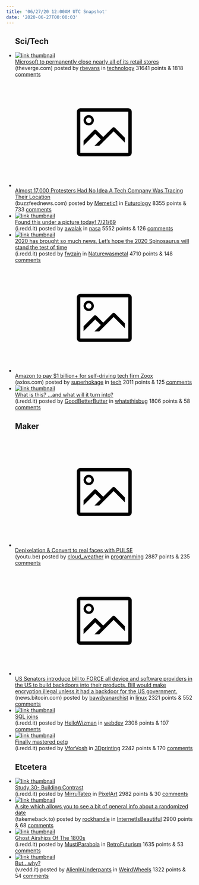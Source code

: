 ```yaml
---
title: '06/27/20 12:00AM UTC Snapshot'
date: '2020-06-27T00:00:03'
---
```

<ul>
<h2>Sci/Tech</h2>

<li><a href='https://www.theverge.com/2020/6/26/21297400/microsoft-retail-stores-closing-cities-open?utm_campaign=theverge&amp;utm_content=chorus&amp;utm_medium=social&amp;utm_source=twitter'><img src='https://a.thumbs.redditmedia.com/etwbvCQg1GsW1m4nTvgfoIsPNNW4bkuHYOmx9hLT7j0.jpg' alt='link thumbnail'></a><div><div class='linkTitle'><a href='https://www.theverge.com/2020/6/26/21297400/microsoft-retail-stores-closing-cities-open?utm_campaign=theverge&amp;utm_content=chorus&amp;utm_medium=social&amp;utm_source=twitter'>Microsoft to permanently close nearly all of its retail stores</a></div>(theverge.com) posted by <a href='https://www.reddit.com/user/rbevans'>rbevans</a> in <a href='https://www.reddit.com/r/technology'>technology</a> 31641 points & 1818 <a href='https://www.reddit.com/r/technology/comments/hg7iiu/microsoft_to_permanently_close_nearly_all_of_its/'>comments</a></div></li>

<li><a href='https://www.buzzfeednews.com/amphtml/carolinehaskins1/protests-tech-company-spying?__twitter_impression=true'><svg version='1.1' viewBox='-34 -14 104 64' preserveAspectRatio='xMidYMid meet' xmlns='http://www.w3.org/2000/svg' xmlns:xlink='http://www.w3.org/1999/xlink'>
    <title>link thumbnail</title>
    <path d='M32,4H4A2,2,0,0,0,2,6V30a2,2,0,0,0,2,2H32a2,2,0,0,0,2-2V6A2,2,0,0,0,32,4ZM4,30V6H32V30Z'></path>
    <path d='M8.92,14a3,3,0,1,0-3-3A3,3,0,0,0,8.92,14Zm0-4.6A1.6,1.6,0,1,1,7.33,11,1.6,1.6,0,0,1,8.92,9.41Z'></path>
    <path d='M22.78,15.37l-5.4,5.4-4-4a1,1,0,0,0-1.41,0L5.92,22.9v2.83l6.79-6.79L16,22.18l-3.75,3.75H15l8.45-8.45L30,24V21.18l-5.81-5.81A1,1,0,0,0,22.78,15.37Z'></path>
    </svg></a><div><div class='linkTitle'><a href='https://www.buzzfeednews.com/amphtml/carolinehaskins1/protests-tech-company-spying?__twitter_impression=true'>Almost 17,000 Protesters Had No Idea A Tech Company Was Tracing Their Location</a></div>(buzzfeednews.com) posted by <a href='https://www.reddit.com/user/Memetic1'>Memetic1</a> in <a href='https://www.reddit.com/r/Futurology'>Futurology</a> 8355 points & 733 <a href='https://www.reddit.com/r/Futurology/comments/hg1hjq/almost_17000_protesters_had_no_idea_a_tech/'>comments</a></div></li>

<li><a href='https://i.redd.it/b8jas46dr5751.jpg'><img src='https://b.thumbs.redditmedia.com/p1kQY5tpz8VQIx5_qKiSMp-QPVtLrP0nFwOIrXZXgws.jpg' alt='link thumbnail'></a><div><div class='linkTitle'><a href='https://i.redd.it/b8jas46dr5751.jpg'>Found this under a picture today! 7/21/69</a></div>(i.redd.it) posted by <a href='https://www.reddit.com/user/awalak'>awalak</a> in <a href='https://www.reddit.com/r/nasa'>nasa</a> 5552 points & 126 <a href='https://www.reddit.com/r/nasa/comments/hfyj8g/found_this_under_a_picture_today_72169/'>comments</a></div></li>

<li><a href='https://i.redd.it/i9hahgs2a8751.jpg'><img src='https://b.thumbs.redditmedia.com/rWrLPRlYL34lQP2VRBQ6Qvbczgs5pWBsHVBC_zB8g9E.jpg' alt='link thumbnail'></a><div><div class='linkTitle'><a href='https://i.redd.it/i9hahgs2a8751.jpg'>2020 has brought so much news, Let’s hope the 2020 Spinosaurus will stand the test of time</a></div>(i.redd.it) posted by <a href='https://www.reddit.com/user/fwzain'>fwzain</a> in <a href='https://www.reddit.com/r/Naturewasmetal'>Naturewasmetal</a> 4710 points & 148 <a href='https://www.reddit.com/r/Naturewasmetal/comments/hg4rc0/2020_has_brought_so_much_news_lets_hope_the_2020/'>comments</a></div></li>

<li><a href='https://www.axios.com/report-amazon-to-pay-1-billion-for-self-driving-tech-firm-zoox-719d293b-3799-4315-a573-a226a58bb004.html'><svg version='1.1' viewBox='-34 -14 104 64' preserveAspectRatio='xMidYMid meet' xmlns='http://www.w3.org/2000/svg' xmlns:xlink='http://www.w3.org/1999/xlink'>
    <title>link thumbnail</title>
    <path d='M32,4H4A2,2,0,0,0,2,6V30a2,2,0,0,0,2,2H32a2,2,0,0,0,2-2V6A2,2,0,0,0,32,4ZM4,30V6H32V30Z'></path>
    <path d='M8.92,14a3,3,0,1,0-3-3A3,3,0,0,0,8.92,14Zm0-4.6A1.6,1.6,0,1,1,7.33,11,1.6,1.6,0,0,1,8.92,9.41Z'></path>
    <path d='M22.78,15.37l-5.4,5.4-4-4a1,1,0,0,0-1.41,0L5.92,22.9v2.83l6.79-6.79L16,22.18l-3.75,3.75H15l8.45-8.45L30,24V21.18l-5.81-5.81A1,1,0,0,0,22.78,15.37Z'></path>
    </svg></a><div><div class='linkTitle'><a href='https://www.axios.com/report-amazon-to-pay-1-billion-for-self-driving-tech-firm-zoox-719d293b-3799-4315-a573-a226a58bb004.html'>Amazon to pay $1 billion+ for self-driving tech firm Zoox</a></div>(axios.com) posted by <a href='https://www.reddit.com/user/superhokage'>superhokage</a> in <a href='https://www.reddit.com/r/tech'>tech</a> 2011 points & 125 <a href='https://www.reddit.com/r/tech/comments/hg1jn0/amazon_to_pay_1_billion_for_selfdriving_tech_firm/'>comments</a></div></li>

<li><a href='https://i.redd.it/6lrumr8s97751.jpg'><img src='https://b.thumbs.redditmedia.com/V5dWMOOY2Fpf_myeCacA5VCGFYtphazGAlnwfT6UH4U.jpg' alt='link thumbnail'></a><div><div class='linkTitle'><a href='https://i.redd.it/6lrumr8s97751.jpg'>What is this? ...and what will it turn into?</a></div>(i.redd.it) posted by <a href='https://www.reddit.com/user/GoodBetterButter'>GoodBetterButter</a> in <a href='https://www.reddit.com/r/whatsthisbug'>whatsthisbug</a> 1806 points & 58 <a href='https://www.reddit.com/r/whatsthisbug/comments/hg2lcl/what_is_this_and_what_will_it_turn_into/'>comments</a></div></li>

<h2>Maker</h2>

<li><a href='https://youtu.be/CSoHaO3YqH8'><svg version='1.1' viewBox='-34 -14 104 64' preserveAspectRatio='xMidYMid meet' xmlns='http://www.w3.org/2000/svg' xmlns:xlink='http://www.w3.org/1999/xlink'>
    <title>link thumbnail</title>
    <path d='M32,4H4A2,2,0,0,0,2,6V30a2,2,0,0,0,2,2H32a2,2,0,0,0,2-2V6A2,2,0,0,0,32,4ZM4,30V6H32V30Z'></path>
    <path d='M8.92,14a3,3,0,1,0-3-3A3,3,0,0,0,8.92,14Zm0-4.6A1.6,1.6,0,1,1,7.33,11,1.6,1.6,0,0,1,8.92,9.41Z'></path>
    <path d='M22.78,15.37l-5.4,5.4-4-4a1,1,0,0,0-1.41,0L5.92,22.9v2.83l6.79-6.79L16,22.18l-3.75,3.75H15l8.45-8.45L30,24V21.18l-5.81-5.81A1,1,0,0,0,22.78,15.37Z'></path>
    </svg></a><div><div class='linkTitle'><a href='https://youtu.be/CSoHaO3YqH8'>Depixelation &amp; Convert to real faces with PULSE</a></div>(youtu.be) posted by <a href='https://www.reddit.com/user/cloud_weather'>cloud_weather</a> in <a href='https://www.reddit.com/r/programming'>programming</a> 2887 points & 235 <a href='https://www.reddit.com/r/programming/comments/hg4e7x/depixelation_convert_to_real_faces_with_pulse/'>comments</a></div></li>

<li><a href='https://news.bitcoin.com/lawful-access-to-encrypted-data-act-backdoor/'><svg version='1.1' viewBox='-34 -14 104 64' preserveAspectRatio='xMidYMid meet' xmlns='http://www.w3.org/2000/svg' xmlns:xlink='http://www.w3.org/1999/xlink'>
    <title>link thumbnail</title>
    <path d='M32,4H4A2,2,0,0,0,2,6V30a2,2,0,0,0,2,2H32a2,2,0,0,0,2-2V6A2,2,0,0,0,32,4ZM4,30V6H32V30Z'></path>
    <path d='M8.92,14a3,3,0,1,0-3-3A3,3,0,0,0,8.92,14Zm0-4.6A1.6,1.6,0,1,1,7.33,11,1.6,1.6,0,0,1,8.92,9.41Z'></path>
    <path d='M22.78,15.37l-5.4,5.4-4-4a1,1,0,0,0-1.41,0L5.92,22.9v2.83l6.79-6.79L16,22.18l-3.75,3.75H15l8.45-8.45L30,24V21.18l-5.81-5.81A1,1,0,0,0,22.78,15.37Z'></path>
    </svg></a><div><div class='linkTitle'><a href='https://news.bitcoin.com/lawful-access-to-encrypted-data-act-backdoor/'>US Senators introduce bill to FORCE all device and software providers in the US to build backdoors into their products. Bill would make encryption illegal unless it had a backdoor for the US government.</a></div>(news.bitcoin.com) posted by <a href='https://www.reddit.com/user/bawdyanarchist'>bawdyanarchist</a> in <a href='https://www.reddit.com/r/linux'>linux</a> 2321 points & 552 <a href='https://www.reddit.com/r/linux/comments/hg2t3k/us_senators_introduce_bill_to_force_all_device/'>comments</a></div></li>

<li><a href='https://i.redd.it/w1buhqvmi8751.jpg'><img src='https://b.thumbs.redditmedia.com/_VVQltvMwu5Dgbm91mEwTefZjiJ6RLN0PvfIloydOaU.jpg' alt='link thumbnail'></a><div><div class='linkTitle'><a href='https://i.redd.it/w1buhqvmi8751.jpg'>SQL joins</a></div>(i.redd.it) posted by <a href='https://www.reddit.com/user/HelloWizman'>HelloWizman</a> in <a href='https://www.reddit.com/r/webdev'>webdev</a> 2308 points & 107 <a href='https://www.reddit.com/r/webdev/comments/hg5abq/sql_joins/'>comments</a></div></li>

<li><a href='https://i.redd.it/7k8qrfgr49751.jpg'><img src='https://b.thumbs.redditmedia.com/xFNLrbOb3g8Hv6XjncAbyNxcE6IjtQarpMpHd17NtTQ.jpg' alt='link thumbnail'></a><div><div class='linkTitle'><a href='https://i.redd.it/7k8qrfgr49751.jpg'>Finally mastered petg</a></div>(i.redd.it) posted by <a href='https://www.reddit.com/user/VforVosh'>VforVosh</a> in <a href='https://www.reddit.com/r/3Dprinting'>3Dprinting</a> 2242 points & 170 <a href='https://www.reddit.com/r/3Dprinting/comments/hg70y3/finally_mastered_petg/'>comments</a></div></li>

<h2>Etcetera</h2>

<li><a href='https://i.redd.it/jmk7005cx7751.gif'><img src='https://b.thumbs.redditmedia.com/klen8BSBHVuvMtDnxl9ZMQS8x9GvrzYT8waFgThHSIg.jpg' alt='link thumbnail'></a><div><div class='linkTitle'><a href='https://i.redd.it/jmk7005cx7751.gif'>Study 30- Building Contrast</a></div>(i.redd.it) posted by <a href='https://www.reddit.com/user/MirruTatep'>MirruTatep</a> in <a href='https://www.reddit.com/r/PixelArt'>PixelArt</a> 2982 points & 30 <a href='https://www.reddit.com/r/PixelArt/comments/hg40yw/study_30_building_contrast/'>comments</a></div></li>

<li><a href='https://takemeback.to/'><img src='https://b.thumbs.redditmedia.com/dU9RoaukACLmErhG7Bys-yMEOJpqCYzHCxiVQNMGtFY.jpg' alt='link thumbnail'></a><div><div class='linkTitle'><a href='https://takemeback.to/'>A site which allows you to see a bit of general info about a randomized date</a></div>(takemeback.to) posted by <a href='https://www.reddit.com/user/rockhandle'>rockhandle</a> in <a href='https://www.reddit.com/r/InternetIsBeautiful'>InternetIsBeautiful</a> 2900 points & 68 <a href='https://www.reddit.com/r/InternetIsBeautiful/comments/hg3hw6/a_site_which_allows_you_to_see_a_bit_of_general/'>comments</a></div></li>

<li><a href='https://i.redd.it/tpsypx4lv8751.jpg'><img src='https://a.thumbs.redditmedia.com/v-Y0yBJC0KgNkO8rzov3luT61Z0oVsD9QO64TzdiYL0.jpg' alt='link thumbnail'></a><div><div class='linkTitle'><a href='https://i.redd.it/tpsypx4lv8751.jpg'>Ghost Airships Of The 1800s</a></div>(i.redd.it) posted by <a href='https://www.reddit.com/user/MustiParabola'>MustiParabola</a> in <a href='https://www.reddit.com/r/RetroFuturism'>RetroFuturism</a> 1635 points & 53 <a href='https://www.reddit.com/r/RetroFuturism/comments/hg68yg/ghost_airships_of_the_1800s/'>comments</a></div></li>

<li><a href='https://v.redd.it/7oqe2clj77751'><img src='https://b.thumbs.redditmedia.com/uyQ519lYUNjKB3TfTFxP2dWL9GDnYcZuHuLWk-Yh9oQ.jpg' alt='link thumbnail'></a><div><div class='linkTitle'><a href='https://v.redd.it/7oqe2clj77751'>But...why?</a></div>(v.redd.it) posted by <a href='https://www.reddit.com/user/AlienInUnderpants'>AlienInUnderpants</a> in <a href='https://www.reddit.com/r/WeirdWheels'>WeirdWheels</a> 1322 points & 54 <a href='https://www.reddit.com/r/WeirdWheels/comments/hg2jox/butwhy/'>comments</a></div></li>

</ul>
